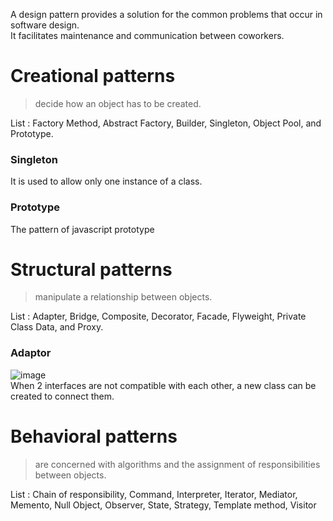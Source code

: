 A design pattern provides a solution for the common problems that occur in software design.<br>
It facilitates maintenance and communication between coworkers.

# Creational patterns
>decide how an object has to be created.<br>

List : Factory Method, Abstract Factory, Builder, Singleton, Object Pool, and Prototype. 

### Singleton
It is used to allow only one instance of a class.

### Prototype
The pattern of javascript prototype

# Structural patterns
>manipulate a relationship between objects.<br>

List : Adapter, Bridge, Composite, Decorator, Facade, Flyweight, Private Class Data, and Proxy.
### Adaptor
![image](https://user-images.githubusercontent.com/67142421/178671279-5239da73-796e-48cd-b44e-ef2dd7e21ee1.png)<br>
When 2 interfaces are not compatible with each other, a new class can be created to connect them.

# Behavioral patterns
>are concerned with algorithms and the assignment of responsibilities between objects.<br>

List : Chain of responsibility, Command, Interpreter, Iterator, Mediator, Memento, Null Object, Observer, State, Strategy, Template method, Visitor 
